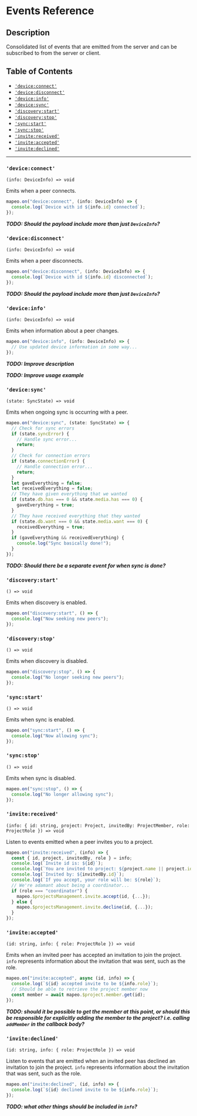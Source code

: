 # Events Reference

## Description

Consolidated list of events that are emitted from the server and can be subscribed to from the server or client.

## Table of Contents

- [`'device:connect'`](#deviceconnect)
- [`'device:disconnect'`](#devicedisconnect)
- [`'device:info'`](#deviceinfo)
- [`'device:sync'`](#devicesync)
- [`'discovery:start'`](#discoverystart)
- [`'discovery:stop'`](#discoverystop)
- [`'sync:start'`](#syncstart)
- [`'sync:stop'`](#syncstop)
- [`'invite:received'`](#invitereceived)
- [`'invite:accepted'`](#inviteaccepted)
- [`'invite:declined'`](#invitedeclined)

---

### `'device:connect'`

`(info: DeviceInfo) => void`

Emits when a peer connects.

```ts
mapeo.on("device:connect", (info: DeviceInfo) => {
  console.log(`Device with id ${info.id} connected`);
});
```

**_TODO: Should the payload include more than just `DeviceInfo`?_**

### `'device:disconnect'`

`(info: DeviceInfo) => void`

Emits when a peer disconnects.

```ts
mapeo.on("device:disconnect", (info: DeviceInfo) => {
  console.log(`Device with id ${info.id} disconnected`);
});
```

**_TODO: Should the payload include more than just `DeviceInfo`?_**

### `'device:info'`

`(info: DeviceInfo) => void`

Emits when information about a peer changes.

```ts
mapeo.on("device:info", (info: DeviceInfo) => {
  // Use updated device information in some way...
});
```

**_TODO: Improve description_**

**_TODO: Improve usage example_**

### `'device:sync'`

`(state: SyncState) => void`

Emits when ongoing sync is occurring with a peer.

```ts
mapeo.on("device:sync", (state: SyncState) => {
  // Check for sync errors
  if (state.syncError) {
    // Handle sync error...
    return;
  }
  // Check for connection errors
  if (state.connectionError) {
    // Handle connection error...
    return;
  }
  let gaveEverything = false;
  let receivedEverything = false;
  // They have given everything that we wanted
  if (state.db.has === 0 && state.media.has === 0) {
    gaveEverything = true;
  }
  // They have received everything that they wanted
  if (state.db.want === 0 && state.media.want === 0) {
    receivedEverything = true;
  }
  if (gaveEverything && receivedEverything) {
    console.log("Sync basically done!");
  }
});
```

**_TODO: Should there be a separate event for when sync is done?_**

### `'discovery:start'`

`() => void`

Emits when discovery is enabled.

```ts
mapeo.on("discovery:start", () => {
  console.log("Now seeking new peers");
});
```

### `'discovery:stop'`

`() => void`

Emits when discovery is disabled.

```ts
mapeo.on("discovery:stop", () => {
  console.log("No longer seeking new peers");
});
```

### `'sync:start'`

`() => void`

Emits when sync is enabled.

```ts
mapeo.on("sync:start", () => {
  console.log("Now allowing sync");
});
```

### `'sync:stop'`

`() => void`

Emits when sync is disabled.

```ts
mapeo.on("sync:stop", () => {
  console.log("No longer allowing sync");
});
```

### `'invite:received'`

`(info: { id: string, project: Project, invitedBy: ProjectMember, role: ProjectRole }) => void`

Listen to events emitted when a peer invites you to a project.

```ts
mapeo.on("invite:received", (info) => {
  const { id, project, invitedBy, role } = info;
  console.log(`Invite id is: ${id}`);
  console.log(`You are invited to project: ${project.name || project.id}`);
  console.log(`Invited by: ${invitedBy.id}`);
  console.log(`If you accept, your role will be: ${role}`);
  // We're adamant about being a coordinator...
  if (role === "coordinator") {
    mapeo.$projectsManagement.invite.accept(id, {...});
  } else {
    mapeo.$projectsManagement.invite.decline(id, {...});
  }
});
```

### `'invite:accepted'`

`(id: string, info: { role: ProjectRole }) => void`

Emits when an invited peer has accepted an invitation to join the project. `info` represents information about the invitation that was sent, such as the role.

```ts
mapeo.on("invite:accepted", async (id, info) => {
  console.log(`${id} accepted invite to be ${info.role}`);
  // Should be able to retrieve the project member now
  const member = await mapeo.$project.member.get(id);
});
```

**_TODO: should it be possible to get the member at this point, or should this be responsible for explicitly adding the member to the project? i.e. calling `addMember` in the callback body?_**

### `'invite:declined'`

`(id: string, info: { role: ProjectRole }) => void`

Listen to events that are emitted when an invited peer has declined an invitation to join the project. `info` represents information about the invitation that was sent, such as the role.

```ts
mapeo.on("invite:declined", (id, info) => {
  console.log(`${id} declined invite to be ${info.role}`);
});
```

**_TODO: what other things should be included in `info`?_**
